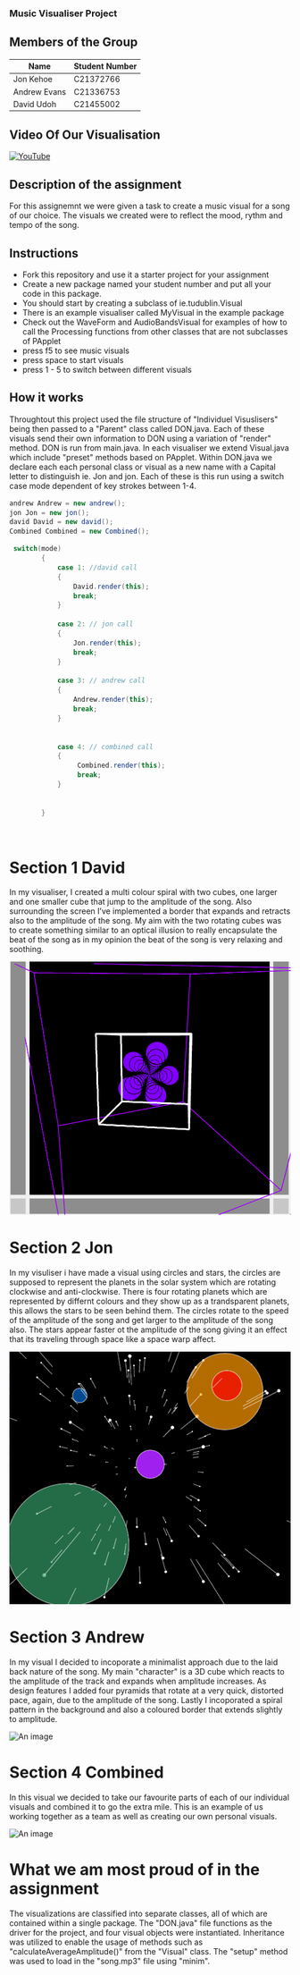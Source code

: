 ### Music Visualiser Project


## Members of the Group

| Name | Student Number |
|-----------|-----------|
| Jon Kehoe | C21372766 |
| Andrew Evans | C21336753 |
| David Udoh | C21455002 |




## Video Of Our Visualisation

[![YouTube](http://img.youtube.com/vi/J2kHSSFA4NU/0.jpg)](https://www.youtube.com/watch?v=J2kHSSFA4NU)


## Description of the assignment
For this assignemnt we were given a task to create a music visual for a song of our choice. The visuals we created were to reflect the mood, rythm and tempo of the song. 

## Instructions
- Fork this repository and use it a starter project for your assignment
- Create a new package named your student number and put all your code in this package.
- You should start by creating a subclass of ie.tudublin.Visual
- There is an example visualiser called MyVisual in the example package
- Check out the WaveForm and AudioBandsVisual for examples of how to call the Processing functions from other classes that are not subclasses of PApplet
- press f5 to see music visuals
- press space to start visuals
- press 1 - 5 to switch between different visuals


## How it works 

Throughtout this project used the file structure of "Individuel Visuslisers" being then passed to a "Parent" class called DON.java. Each of these visuals send their own information to DON using a variation of "render" method. DON is run from main.java. In each visualiser we extend Visual.java which include "preset" methods based on PApplet. Within DON.java we declare each each personal class or visual as a new name with a Capital letter to distinguish ie. Jon and jon. Each of these is this run using a switch case mode dependent of key strokes between 1-4.

```Java
andrew Andrew = new andrew();
jon Jon = new jon();
david David = new david();
Combined Combined = new Combined();
```



```Java
 switch(mode)
        {
            case 1: //david call 
            {
                David.render(this);
                break;
            }
            
            case 2: // jon call
            {
                Jon.render(this);
                break;
            }

            case 3: // andrew call
            {
                Andrew.render(this);
                break;
            }

            
            case 4: // combined call
            {
                 Combined.render(this);
                 break;
            }

           
        }

        
```


# Section 1 David
In my visualiser, I created a multi colour spiral with two cubes, one larger and one smaller cube that jump to the amplitude of the song. Also surrounding the screen I’ve implemented a border that expands and retracts also to the amplitude of the song. My aim with the two rotating cubes was to create something similar to an optical illusion to really encapsulate the beat of the song as in my opinion the beat of the song is very relaxing and soothing.

![An image](images/david.png)

# Section 2 Jon
In my visuliser i have made a visual using circles and stars, the circles are supposed to represent the planets in the solar system which are rotating clockwise and anti-clockwise. There is four rotating planets which are represented by differnt colours and they show up as a trandsparent planets, this allows the stars to be seen behind them. The circles rotate to the speed of the amplitude of the song and get larger to the amplitude of the song also. The stars appear faster ot the amplitude of the song giving it an effect that its traveling through space like a space warp affect.

![An image](images/jon.png)


# Section 3 Andrew
In my visual I decided to incoporate a minimalist approach due to the laid back nature of the song. My main "character" is a 3D cube which reacts to the amplitude of the track and expands when amplitude increases. As design features I added four pyramids that rotate at a very quick, distorted pace, again, due to the amplitude of the song. Lastly I incoporated a spiral pattern in the background and also a coloured border that extends slightly to amplitude.

![An image](andrew/p8.png)

# Section 4 Combined
In this visual we decided to take our favourite parts of each of our individual visuals and combined it to go the extra mile. This is an example of us working together as a team as well as creating our own personal visuals.

![An image](combined/p8.png)


# What we am most proud of in the assignment

The visualizations are classified into separate classes, all of which are contained within a single package. The "DON.java" file functions as the driver for the project, and four visual objects were instantiated. Inheritance was utilized to enable the usage of methods such as "calculateAverageAmplitude()" from the "Visual" class. The "setup" method was used to load in the "song.mp3" file using "minim".